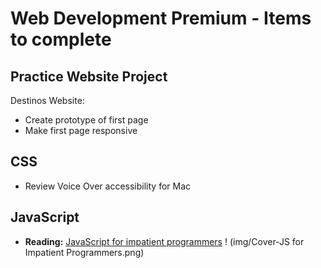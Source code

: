 # Web Development Premium - Items to complete

## Practice Website Project
 
Destinos Website:
- Create prototype of first page
- Make first page responsive 


## CSS
- Review Voice Over accessibility for Mac


## JavaScript
- **Reading:** [JavaScript for impatient programmers](https://exploringjs.com/impatient-js/index.html)
! (img/Cover-JS for Impatient Programmers.png)
